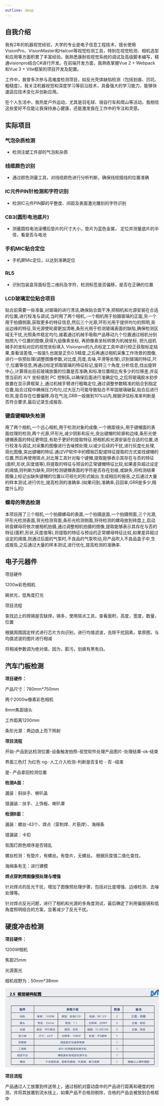 ```yaml
---
outline: deep
---
```

## 自我介绍
我有2年的机器视觉经验，大学的专业是电子信息工程技术，擅长使用VisionPro、VisionMaster和HaIcon等视觉检测工具，特别在视觉检测、相机选型和应用等方面积累了丰富经验。我熟悉康耐视视觉系统的调试及高级脚本编写，精通visionpro结合C#进行开发。在前端开发方面，我熟练掌握Vue 2 + Webpack和Vue 3 + Vite框架的项目开发及配置。

工作中，我曾多次参与高难度检测项目，如反光壳体缺陷检测（包括划痕、凹坑、粗糙度）。我关注机器视觉和深度学习等前沿技术，具备强大的学习能力，能够快速适应技术变化并创新应用。

在个人生活中，我热爱户外运动，尤其是羽毛球、骑自行车和爬山等活动。我相信这些爱好不仅能让我保持身心健康，还能激发我在工作中的专注和灵感。
## 实际项目

### 气泡杂质检测

- 检测注塑工件部的气泡和杂质

### 线缆颜色识别

- 通过颜色测量工具，对线缆颜色进行分析判断，确保线缆插线的位置准确

### IC元件PIN针检测和字符识别

- 检测IC元件PIN脚的平整度、间距及表面激光雕刻的字符识别

### CB3(圆形电池底片)

- 测量圆柱电池滚槽后垫片的尺寸大小，垫片为蓝色金属， 定位并测量底片的半径，看是否与电池

### 手机MIC贴合定位

- 手机屏Mic定位，以达到准确定位

### RL5

- 识别包装盒背面标签二维码及字符，检测标签是否偏移，是否在正确的位置

### LCD玻璃定位贴合项目 

贴合前需要一些准备,对玻璃的进行清洁,确保贴合面干净,把相机和光源安装在合适的位置,进行校准与调试,当时用了两个相机,.一个相机用于拍摄玻璃的正面,另一个用于拍摄侧面,获取更多的特征信息,然后三个光源,环形光用于提供均匀的照明,突出边缘的特征,背光源使轮廓更加清晰,条形光用于检测玻璃表面的缺陷,确保检测区域无干扰,光照条件稳定均匀,接着通过机械手吸取产品移动九个位置通过相机分别拍照九个位置的图像,获得九组像素坐标, 再把像素坐标转换为机械坐标, 把九组机械手的坐标对应的视觉坐标填入 Visionpro的九点标定工具中进行校正获取标定结果,查看误差值,一般是5,也就是正负0.5精度,之后再通过相机采集工作场景的图像,进行一些预处理(调整图像参数,对比度,亮度,去噪,平滑等处理),识别玻璃的特征,尺寸,位置等信息,再通过标定抓取玻璃的特征标记,旋转三个角度,分析信息,找出旋转中心,计算得出目前玻璃放置的位置是否准确,和标准位置相比有多少的位移差,并反馈当前的 X/Y 坐标值到 PC 控制系,以确保后面进行准确定位,之后将玻璃胶水初步放置在显示屏框架上,通过机械手臂进行粗略定位,通过调整参数精准的贴合到指定位置,贴合过程中确保压力均匀,过大压力可能导致贴合不牢固玻璃破裂,贴合后进行检测,是否存在位置偏移,存在气泡,GRR一般做到10%以内,根据评估标准来判断是否符合要求,最后记录生成报告.

### 键盘键帽缺失检测

用了两个相机,一个远心相机,用于检测对象的成像,一个微距镜头,用于键帽面的表面纹理的检测,两个光源,环形光,减少阴影和反光,突出键帽的轮廓和边缘,条形光使键帽表面的特征更明显,有助于更好的提取特征.把相机和光源安装在合适的位置,进行校准与调试,对采集的图像进行去噪预处理,以减少后续的干扰,进行灰度化处理,简化图像,突出键帽的特征.通过VP软件中的模板匹配或特征提取的方式查找键帽的位置,然后再使用斑点,对比等工具针对每个键帽,提取能够表示其存在与否的特征(面积,形状,灰度值等),将提取的特征与预设的正常键帽特征比较,如果差异超过设定的阈值,则判断为缺失,同时检测键帽表面的字符是否存在划痕,或缺失,将检测结果图像上标记出缺失键帽的位置以可视化的形式输出.生成相应的报告,之后通过大量的样本测试,进行优化,提高检测的准确率.(如果问到,准确率,召回率,GRR是多少,精度什么的)

### 螺母的筛选检测

本项目用了三个相机,一个拍摄螺母的表面,一个拍摄底面,一个拍摄侧面,三个光源,环形光检测表面,背光检测背面,条形光检测侧面,将待检测的螺母放到转盘上,启动转盘螺母将依次被相机拍摄,通过调整相机拍摄的图像,提取能够表示其存在与否的特征(面积,形状,灰度值等),将提取的特征与预设的正常螺母特征比较,如果差异超过设定的阈值,则通过后面的气泵时,不良品的气泵吹动,将产品吹入不良品盒子中,生成报告,之后通过大量的样本测试,进行优化,提高检测的准确率.

## 电子元器件

项目硬件

1200w彩色相机

碗状光，低角度打光



项目流程

查找边上的焊锡是否缺焊，锡多，使用斑点工具，查看面积，高度，宽度，数量，位置

根据周围固定样式进行芯片方向识别，进行均值滤波，去除干扰因素，拿原图，与均值滤波的图片进行相减

将相减参数调为绝对值，因为，脏污，划痕有黑有白。





## 汽车门板检测

**项目硬件：**

产品尺寸：780mm*750mm

两个2000w像素彩色相机

8mm焦距镜头

工作距离1200mm

条形光源：两边由上而下照射

**项目流程**

开始-产品到达检测位置-设备触发拍照-视觉软件处理产品图片-处理结果-ok-结束

界面三色灯 为红色 ng- 人工介入检测-判断是否复检  - 否 -结束

是- 产品拿回检测位置

**检测A面：**

漏装：斜扶手、喇叭盖

错漏装：扶手、上饰板、喇叭罩

**检测B面：**

漏装：螺丝-43个、焊点（穿刺焊、片筋焊）、海绵条

错漏装：卡扣

氛围灯颜色顺序是否错乱



螺丝检测：有垫片，有螺丝。有垫片，无螺丝。 根据灰度值二值化查找，

海绵条有无：进行建模

**焊点穿刺焊图像预处理与增强**

针对焊点的反光干扰，增加了图像预处理步骤，包括对比度增强、边缘检测、去噪处理等。

针对焊点反光问题，进行了相机和光源的多角度测试，最后确定了利用偏振镜和低角度照明结合的方案，显著减少了反光干扰。



## 硬度冲击检测

**项目硬件：**

1200W相机

焦距25mm

光源面光

相机视野为：50mm*38mm

![image-20241029150417402](assets/image-20241029150417402.png)

**项目流程**

产品通过人工放置到传送带上，通过相机对震动盘中的产品进行距离和硬度的检测，并将其放置到流水线上，如果产品不合格则剔除，合格的产品会被放到合格框中
